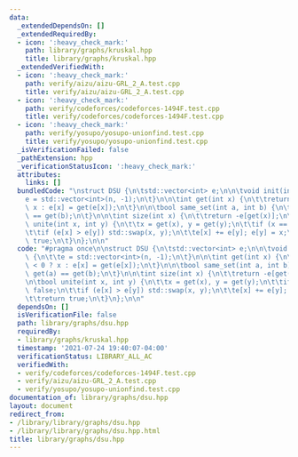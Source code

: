 ```yaml
---
data:
  _extendedDependsOn: []
  _extendedRequiredBy:
  - icon: ':heavy_check_mark:'
    path: library/graphs/kruskal.hpp
    title: library/graphs/kruskal.hpp
  _extendedVerifiedWith:
  - icon: ':heavy_check_mark:'
    path: verify/aizu/aizu-GRL_2_A.test.cpp
    title: verify/aizu/aizu-GRL_2_A.test.cpp
  - icon: ':heavy_check_mark:'
    path: verify/codeforces/codeforces-1494F.test.cpp
    title: verify/codeforces/codeforces-1494F.test.cpp
  - icon: ':heavy_check_mark:'
    path: verify/yosupo/yosupo-unionfind.test.cpp
    title: verify/yosupo/yosupo-unionfind.test.cpp
  _isVerificationFailed: false
  _pathExtension: hpp
  _verificationStatusIcon: ':heavy_check_mark:'
  attributes:
    links: []
  bundledCode: "\nstruct DSU {\n\tstd::vector<int> e;\n\n\tvoid init(int n) {\n\t\t\
    e = std::vector<int>(n, -1);\n\t}\n\n\tint get(int x) {\n\t\treturn e[x] < 0 ?\
    \ x : e[x] = get(e[x]);\n\t}\n\n\tbool same_set(int a, int b) {\n\t\treturn get(a)\
    \ == get(b);\n\t}\n\n\tint size(int x) {\n\t\treturn -e[get(x)];\n\t}\n\n\tbool\
    \ unite(int x, int y) {\n\t\tx = get(x), y = get(y);\n\t\tif (x == y) return false;\n\
    \t\tif (e[x] > e[y]) std::swap(x, y);\n\t\te[x] += e[y]; e[y] = x;\n\t\treturn\
    \ true;\n\t}\n};\n\n"
  code: "#pragma once\n\nstruct DSU {\n\tstd::vector<int> e;\n\n\tvoid init(int n)\
    \ {\n\t\te = std::vector<int>(n, -1);\n\t}\n\n\tint get(int x) {\n\t\treturn e[x]\
    \ < 0 ? x : e[x] = get(e[x]);\n\t}\n\n\tbool same_set(int a, int b) {\n\t\treturn\
    \ get(a) == get(b);\n\t}\n\n\tint size(int x) {\n\t\treturn -e[get(x)];\n\t}\n\
    \n\tbool unite(int x, int y) {\n\t\tx = get(x), y = get(y);\n\t\tif (x == y) return\
    \ false;\n\t\tif (e[x] > e[y]) std::swap(x, y);\n\t\te[x] += e[y]; e[y] = x;\n\
    \t\treturn true;\n\t}\n};\n\n"
  dependsOn: []
  isVerificationFile: false
  path: library/graphs/dsu.hpp
  requiredBy:
  - library/graphs/kruskal.hpp
  timestamp: '2021-07-24 19:40:07-04:00'
  verificationStatus: LIBRARY_ALL_AC
  verifiedWith:
  - verify/codeforces/codeforces-1494F.test.cpp
  - verify/aizu/aizu-GRL_2_A.test.cpp
  - verify/yosupo/yosupo-unionfind.test.cpp
documentation_of: library/graphs/dsu.hpp
layout: document
redirect_from:
- /library/library/graphs/dsu.hpp
- /library/library/graphs/dsu.hpp.html
title: library/graphs/dsu.hpp
---
```

